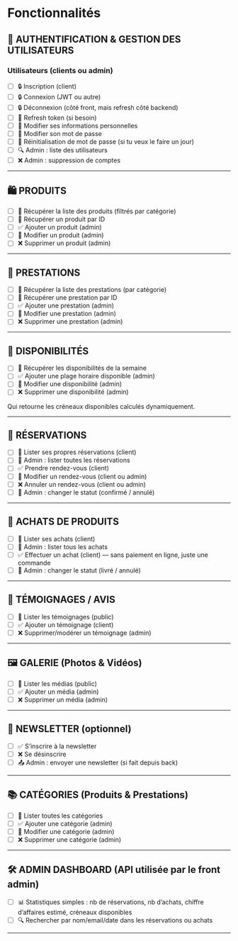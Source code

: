 # Fonctionnalités

## 🔐 AUTHENTIFICATION & GESTION DES UTILISATEURS

### Utilisateurs (clients ou admin)

* [ ] 🔒 Inscription (client)
* [ ] 🔒 Connexion (JWT ou autre)
* [ ] 🔒 Déconnexion (côté front, mais refresh côté backend)
* [ ] 🔁 Refresh token (si besoin)
* [ ] 🔧 Modifier ses informations personnelles
* [ ] 🔧 Modifier son mot de passe
* [ ] 🔧 Réinitialisation de mot de passe (si tu veux le faire un jour)
* [ ] 🔍 Admin : liste des utilisateurs
* [ ] ❌ Admin : suppression de comptes

---

## 🛍️ PRODUITS

* [ ] 📄 Récupérer la liste des produits (filtrés par catégorie)
* [ ] 📄 Récupérer un produit par ID
* [ ] ✅ Ajouter un produit (admin)
* [ ] 🔧 Modifier un produit (admin)
* [ ] ❌ Supprimer un produit (admin)

---

## 🧴 PRESTATIONS

* [ ] 📄 Récupérer la liste des prestations (par catégorie)
* [ ] 📄 Récupérer une prestation par ID
* [ ] ✅ Ajouter une prestation (admin)
* [ ] 🔧 Modifier une prestation (admin)
* [ ] ❌ Supprimer une prestation (admin)

---

## 📅 DISPONIBILITÉS

* [ ] 📄 Récupérer les disponibilités de la semaine
* [ ] ✅ Ajouter une plage horaire disponible (admin)
* [ ] 🔧 Modifier une disponibilité (admin)
* [ ] ❌ Supprimer une disponibilité (admin)

Qui retourne les créneaux disponibles calculés dynamiquement.

---

## 📆 RÉSERVATIONS

* [ ] 📄 Lister ses propres réservations (client)
* [ ] 📄 Admin : lister toutes les réservations
* [ ] ✅ Prendre rendez-vous (client)
* [ ] 🔧 Modifier un rendez-vous (client ou admin)
* [ ] ❌ Annuler un rendez-vous (client ou admin)
* [ ] 🔁 Admin : changer le statut (confirmé / annulé)

---

## 🛒 ACHATS DE PRODUITS

* [ ] 📄 Lister ses achats (client)
* [ ] 📄 Admin : lister tous les achats
* [ ] ✅ Effectuer un achat (client) — sans paiement en ligne, juste une commande
* [ ] 🔁 Admin : changer le statut (livré / annulé)

---

## 💬 TÉMOIGNAGES / AVIS

* [ ] 📄 Lister les témoignages (public)
* [ ] ✅ Ajouter un témoignage (client)
* [ ] ❌ Supprimer/modérer un témoignage (admin)

---

## 🖼️ GALERIE (Photos & Vidéos)

* [ ] 📄 Lister les médias (public)
* [ ] ✅ Ajouter un média (admin)
* [ ] ❌ Supprimer un média (admin)

---

## 📨 NEWSLETTER (optionnel)

* [ ] ✅ S’inscrire à la newsletter
* [ ] ❌ Se désinscrire
* [ ] 📤 Admin : envoyer une newsletter (si fait depuis back)

---

## 📚 CATÉGORIES (Produits & Prestations)

* [ ] 📄 Lister toutes les catégories
* [ ] ✅ Ajouter une catégorie (admin)
* [ ] 🔧 Modifier une catégorie (admin)
* [ ] ❌ Supprimer une catégorie (admin)

---

## 🛠️ ADMIN DASHBOARD (API utilisée par le front admin)

* [ ] 📊 Statistiques simples : nb de réservations, nb d’achats, chiffre d’affaires estimé, créneaux disponibles
* [ ] 🔍 Rechercher par nom/email/date dans les réservations ou achats

---

<!-- ## ✅ Résumé des entités concernées

| Entité        | CRUD Public | CRUD Admin | API spéciale         |
| ------------- | ----------- | ---------- | -------------------- |
| User          | Oui         | Oui        | Auth, rôles, profil  |
| Prestation    | Non         | Oui        | Liste, par catégorie |
| Produit       | Non         | Oui        | Achats               |
| Categorie     | Oui         | Oui        | -                    |
| Disponibilité | Non         | Oui        | Calcul calendrier    |
| Réservation   | Oui         | Oui        | Gestion planning     |
| Achat         | Oui         | Oui        | -                    |
| Témoignage    | Oui         | Oui        | -                    |
| Galerie       | Oui         | Oui        | -                    | -->
